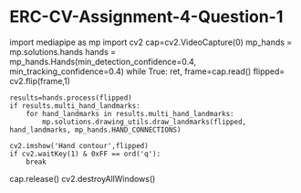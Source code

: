 # ERC-CV-Assignment-4-Question-1

import mediapipe as mp
import cv2
cap=cv2.VideoCapture(0)
mp_hands = mp.solutions.hands
hands = mp_hands.Hands(min_detection_confidence=0.4, min_tracking_confidence=0.4)
while True:
    ret, frame=cap.read()
    flipped= cv2.flip(frame,1)

    results=hands.process(flipped)
    if results.multi_hand_landmarks:
        for hand_landmarks in results.multi_hand_landmarks:
            mp.solutions.drawing_utils.draw_landmarks(flipped, hand_landmarks, mp_hands.HAND_CONNECTIONS)

    cv2.imshow('Hand contour',flipped)
    if cv2.waitKey(1) & 0xFF == ord('q'):
        break

cap.release()
cv2.destroyAllWindows()
